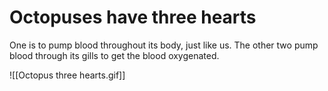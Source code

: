 # Octopuses have three hearts

One is to pump blood throughout its body, just like us. The other two pump blood through its gills to get the blood oxygenated.

![[Octopus three hearts.gif]]